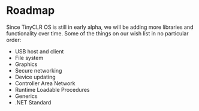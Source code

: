 # Roadmap

Since TinyCLR OS is still in early alpha, we will be adding more libraries and functionality over time. Some of the things on our wish list in no particular order:

- USB host and client
- File system
- Graphics
- Secure networking
- Device updating
- Controller Area Network
- Runtime Loadable Procedures
- Generics
- .NET Standard